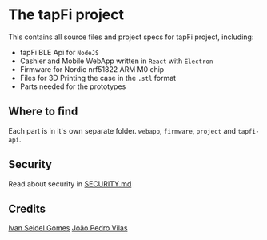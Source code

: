 # The tapFi project

This contains all source files and project specs for tapFi project, including:

- tapFi BLE Api for `NodeJS`
- Cashier and Mobile WebApp written in `React` with `Electron`
- Firmware for Nordic nrf51822 ARM M0 chip
- Files for 3D Printing the case in the `.stl` format
- Parts needed for the prototypes

## Where to find

Each part is in it's own separate folder. `webapp`, `firmware`, `project` and `tapfi-api`.

## Security

Read about security in [SECURITY.md](SECURITY.md)

## Credits

[Ivan Seidel Gomes](https://github.com/ivanseidel)
[João Pedro Vilas](https://github.com/joaopedrovbs)
